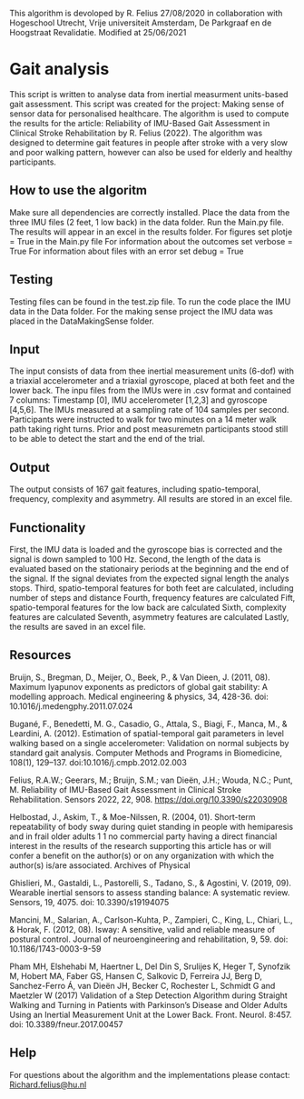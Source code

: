 This algorithm is devoloped by R. Felius 27/08/2020 in collaboration with Hogeschool Utrecht,
Vrije universiteit Amsterdam, De Parkgraaf en de Hoogstraat Revalidatie.
Modified at 25/06/2021

# Gait analysis
This script is written to analyse data from inertial measurment units-based gait assessment. 
This script was created for the project: Making sense of sensor data for personalised healthcare.
The algorithm is used to compute the results for the article: Reliability of IMU-Based Gait Assessment in Clinical Stroke Rehabilitation by R. Felius (2022).
The algorithm was designed to determine gait features in people after stroke with a very slow and poor walking pattern, however can also be used 
for elderly and healthy participants.

## How to use the algoritm
Make sure all dependencies are correctly installed.
Place the data from the three IMU files (2 feet, 1 low back) in the data folder.
Run the Main.py file.
The results will appear in an excel in the results folder.
For figures set plotje = True in the Main.py file
For information about the outcomes set verbose = True
For information about files with an error set debug = True

## Testing
Testing files can be found in the test.zip file.
To run the code place the IMU data  in the Data folder.
For the making sense project the IMU data was placed in the DataMakingSense folder.


## Input 
The input consists of data from thee inertial measurement units (6-dof) with a triaxial accelerometer and a triaxial gyroscope, 
placed at both feet and the lower back.
The inpu files from the IMUs were in .csv format and contained 7 columns: Timestamp [0], IMU accelerometer [1,2,3] and gyroscope [4,5,6].
The IMUs measured at a sampling rate of 104 samples per second. 
Participants were instructed to walk for two minutes on a 14 meter walk path taking right turns. 
Prior and post measuremetn participants stood still to be able to detect the start and the end of the trial.

## Output
The output consists of 167 gait features, including spatio-temporal, frequency, complexity and asymmetry. 
All results are stored in an excel file.

## Functionality
First, the IMU data is loaded and the gyroscope bias is corrected and the signal is down sampled to 100 Hz.
Second, the length of the data is evaluated based on the stationairy periods at the beginning and the end of the signal.
If the signal deviates from the expected signal length the analys stops.
Third, spatio-temporal features for both feet are calculated, including number of steps and distance
Fourth,  frequency features are calculated
Fift,  spatio-temporal features for the low back are calculated
Sixth,  complexity features are calculated
Seventh, asymmetry features are calculated
Lastly, the results are saved in an excel file.

## Resources
Bruijn, S., Bregman, D., Meijer, O., Beek, P., & Van Dieen, J. (2011, 08).
Maximum lyapunov exponents as predictors of global gait stability: A
modelling approach. Medical engineering & physics, 34, 428-36. doi:
10.1016/j.medengphy.2011.07.024

Bugané, F., Benedetti, M. G., Casadio, G., Attala, S., Biagi, F., Manca, 
M., & Leardini, A. (2012). Estimation of spatial-temporal gait parameters 
in level walking based on a single accelerometer: Validation on normal 
subjects by standard gait analysis. Computer Methods and Programs in 
Biomedicine, 108(1), 129–137. doi:10.1016/j.cmpb.2012.02.003 

Felius, R.A.W.; Geerars, M.; Bruijn, S.M.; van Dieën, J.H.; Wouda, N.C.; Punt, M. Reliability of 
IMU-Based Gait Assessment in Clinical Stroke Rehabilitation. 
Sensors 2022, 22, 908. https://doi.org/10.3390/s22030908

Helbostad, J., Askim, T., & Moe-Nilssen, R. (2004, 01). Short-term repeatability
of body sway during quiet standing in people with hemiparesis and in frail
older adults 1 1 no commercial party having a direct financial interest in
the results of the research supporting this article has or will confer a benefit
on the author(s) or on any organization with which the author(s) is/are
associated. Archives of Physical  
    
Ghislieri, M., Gastaldi, L., Pastorelli, S., Tadano, S., & Agostini, V. (2019, 09).
Wearable inertial sensors to assess standing balance: A systematic review.
Sensors, 19, 4075. doi: 10.3390/s19194075

Mancini, M., Salarian, A., Carlson-Kuhta, P., Zampieri, C., King, L., Chiari, L.,
& Horak, F. (2012, 08). Isway: A sensitive, valid and reliable measure of
postural control. Journal of neuroengineering and rehabilitation, 9, 59. doi:
10.1186/1743-0003-9-59
    
Pham MH, Elshehabi M, Haertner L, Del Din S, Srulijes K, Heger T, Synofzik M, 
Hobert MA, Faber GS, Hansen C, Salkovic D, Ferreira JJ, Berg D, Sanchez-Ferro Á, 
van Dieën JH, Becker C, Rochester L, Schmidt G and Maetzler W (2017) Validation of a 
Step Detection Algorithm during Straight Walking and Turning in Patients with 
Parkinson’s Disease and Older Adults Using an Inertial Measurement
Unit at the Lower Back. Front. Neurol. 8:457. doi: 10.3389/fneur.2017.00457



## Help
For questions about the algorithm and the implementations please contact: Richard.felius@hu.nl
